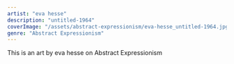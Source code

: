 ```yaml
---
artist: "eva hesse"
description: "untitled-1964"
coverImage: "/assets/abstract-expressionism/eva-hesse_untitled-1964.jpg"
genre: "Abstract Expressionism"
---
```

This is an art by eva hesse on Abstract Expressionism

